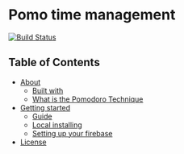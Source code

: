 # Pomo time management

<p>
  <a href=""><img src="https://img.shields.io/azure-devops/build/rustwasm/gloo/6.svg?style=flat-square" alt="Build Status" /></a>
</p>

## Table of Contents

- [About](#about)
  - [Built with](#built-with)
  - [What is the Pomodoro Technique](#pomo-technique)
- [Getting started](#getting-started)
  - [Guide](#guide)
  - [Local installing](#local-installing)
  - [Setting up your firebase](#setting-up-firebase)
- [License](#license)
